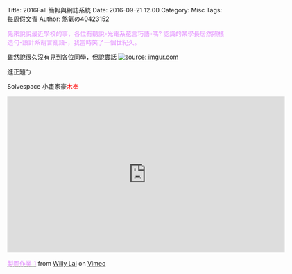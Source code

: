 Title: 2016Fall 簡報與網誌系統
Date: 2016-09-21 12:00
Category: Misc
Tags: 每周假文青
Author: 煞氣の40423152

<font color="#E38EFF">先來說說最近學校的事，各位有聽說-光電系花言巧語-嗎?  認識的某學長居然照樣造句-設計系胡言亂語-，我當時笑了一個世紀久。</font>
<!-- PELICAN_END_SUMMARY -->
雖然說很久沒有見到各位同學，但說實話
<a href="http://imgur.com/bMgDEXh"><img src="http://i.imgur.com/bMgDEXh.jpg" title="source: imgur.com" /></a>

進正題ㄅ


Solvespace 小畫家豪<font color="#FF0000">木奉</font></p>
<iframe src="https://player.vimeo.com/video/185643448" width="640" height="360" frameborder="0" webkitallowfullscreen mozallowfullscreen allowfullscreen></iframe>
<p><a href="https://vimeo.com/185643448"><font color="#E38EFF">製圖作業_1</font></a> from <a href="https://vimeo.com/user46451216">Willy Lai</a> on <a href="https://vimeo.com">Vimeo</a>
            


